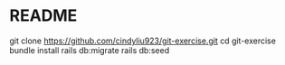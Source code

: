 # README

git clone https://github.com/cindyliu923/git-exercise.git
cd git-exercise
bundle install
rails db:migrate
rails db:seed
